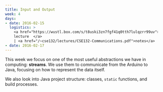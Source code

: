 ```yaml
---
title: Input and Output
week: 4
days:
- date: 2016-02-15
  logistics: >
    <a href="https://wustl.box.com/s/t8uski3zn7fgf41q0tth7lulqzrr99uv">
    lecture  </a>
    | <a href="/~cse132/lectures/CSE132-Communications.pdf">notes</a>
- date: 2016-02-17
---
```


This week we focus on one of the most useful abstractions we have in computing: **streams**. We use them to communicate from the Arduino to Java, focusing on how to represent the data itself.

We also look into Java project structure: classes, `static` functions, and build processes.
